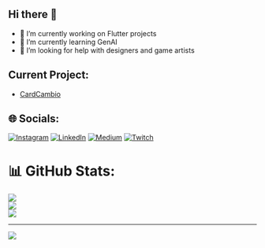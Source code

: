 ## Hi there 👋
- 🔭 I’m currently working on Flutter projects
- 🌱 I’m currently learning GenAI
- 🤔 I’m looking for help with designers and game artists

## Current Project:
- [CardCambio](https://github.com/igorricardo20/card_cambio)


## 🌐 Socials:
[![Instagram](https://img.shields.io/badge/Instagram-%23E4405F.svg?logo=Instagram&logoColor=white)](https://instagram.com/igorvlves) [![LinkedIn](https://img.shields.io/badge/LinkedIn-%230077B5.svg?logo=linkedin&logoColor=white)](https://linkedin.com/in/igorricardo) [![Medium](https://img.shields.io/badge/Medium-12100E?logo=medium&logoColor=white)](https://medium.com/@@alvesigor) [![Twitch](https://img.shields.io/badge/Twitch-%239146FF.svg?logo=Twitch&logoColor=white)](https://twitch.tv/igorizn) 

# 📊 GitHub Stats:
![](https://github-readme-stats.vercel.app/api?username=igorricardo20&theme=dark&hide_border=false&include_all_commits=true&count_private=true)<br/>
![](https://github-readme-streak-stats.herokuapp.com/?user=igorricardo20&theme=ambient_gradient&hide_border=false)<br/>
![](https://github-readme-stats.vercel.app/api/top-langs/?username=igorricardo20&theme=ambient_gradient&hide_border=false&include_all_commits=true&count_private=true&layout=compact)

---
[![](https://visitcount.itsvg.in/api?id=igorricardo20&icon=0&color=0)](https://visitcount.itsvg.in)
